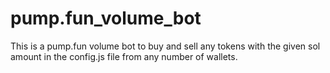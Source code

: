 # pump.fun_volume_bot
This is a pump.fun volume bot to buy and sell any tokens with the given sol amount in the config.js file from any number of wallets.
